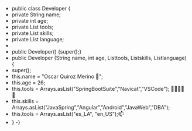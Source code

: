 - public class Developer {
-   private String name;
-   private int age;
-   private List<String> tools;
-   private List<String> skills;
-   private List<String> language;
- 
- public Developer()  {super();}
- public Developer (String name, int age, List<String>tools, List<String>skills, List<String>language){
-   super();
-   this.name = "Oscar Quiroz Merino 👀";
-   this.age = 26;
-   this.tools = Arrays.asList("SpringBootSuite","Navicat","VSCode"); 👋👋👋👋👋
-   this.skills = Arrays.asList("JavaSpring","Angular","Android","JavaWeb","DBA");
-   this.tools = Arrays.asList("es_LA", "en_US");📫
- }
-}

<!---
OscarQuirozM/OscarQuirozM is a ✨ special ✨ repository because its `README.md` (this file) appears on your GitHub profile.
You can click the Preview link to take a look at your changes.
--->
